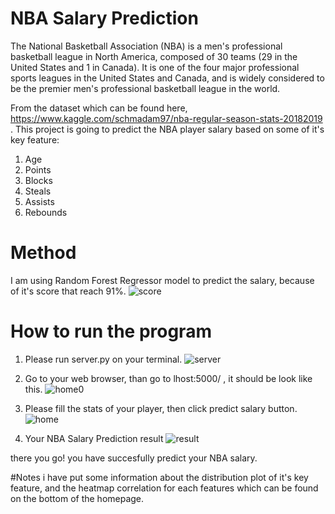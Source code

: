 # NBA Salary Prediction

The National Basketball Association (NBA) is a men's professional basketball league in North America, composed of 30 teams (29 in the United States and 1 in Canada). It is one of the four major professional sports leagues in the United States and Canada, and is widely considered to be the premier men's professional basketball league in the world. 

From the dataset which can be found here, https://www.kaggle.com/schmadam97/nba-regular-season-stats-20182019 . This project is going to predict the NBA player salary based on some of it's key feature:

1. Age
2. Points
3. Blocks
4. Steals
5. Assists
6. Rebounds

# Method 
I am using Random Forest Regressor model to predict the salary, because of it's score that reach 91%.
![score](https://user-images.githubusercontent.com/49969832/61688053-2f0dd200-ad4e-11e9-823e-1a78f17ee40e.png)

# How to run the program
1. Please run server.py on your terminal.
![server](https://user-images.githubusercontent.com/49969832/61688100-4c42a080-ad4e-11e9-8589-ad9f96f2154d.png)

2. Go to your web browser, than go to lhost:5000/ , it should be look like this.
![home0](https://user-images.githubusercontent.com/49969832/61687995-fec63380-ad4d-11e9-9b93-12e616a9ff1f.png)

3. Please fill the stats of your player, then click predict salary button.
![home](https://user-images.githubusercontent.com/49969832/61688112-56fd3580-ad4e-11e9-874b-b08c4bb6aa5d.png)

4. Your NBA Salary Prediction result
![result](https://user-images.githubusercontent.com/49969832/61688123-63818e00-ad4e-11e9-9546-a14d4b9fbdc0.png)

there you go! you have succesfully predict your NBA salary.

#Notes
i have put some information about the distribution plot of it's key feature, and the heatmap correlation for each features which can be found on the bottom of the homepage.